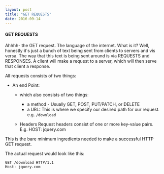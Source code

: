 ```yaml
---
layout: post
title: "GET REQUESTS"
date: 2016-09-14
---
```

#### GET REQUESTS

Ahhhh- the GET request. The language of the internet. What is it? Well, honestly
it's just a bunch of text being sent from clients to servers and vis versa. The way that
this text is being sent around is via REQUESTS and RESPONSES. A client will make a
request to a server, which will then serve that client a response.


All requests consists of two things:
- An end Point:
  - which also consists of two things:
    - a method - Usually GET, POST, PUT/PATCH, or DELETE
    - a URL: This is where we specify our desired path for our request. e.g. ```/download```

  - Headers
    Request headers consist of one or more key-value pairs. E.g. HOST: jquery.com

This is the bare minimum ingredients needed to make a successful HTTP
GET request.

The actual request would look like this:

```
GET /download HTTP/1.1
Host: jquery.com
```
